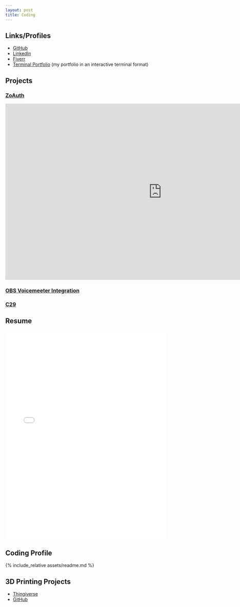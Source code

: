 ```yaml
---
layout: post
title: Coding
---
```

## Links/Profiles
- [GitHub](https://github.com/Zo-Bro-23)
- [LinkedIn](https://linkedin.com/in/zobro23)
- [Fiverr](https://fiverr.com/zobro23)
- [Terminal Portfolio](https://portfolio.zohan.tech) (my portfolio in an interactive terminal format)

## Projects
### [ZoAuth](https://npmjs.com/package/zoauth)

<iframe width="974" height="548" src="https://www.youtube.com/embed/jWLpqkWkTiQ" title="Introducing ZoAuth" frameborder="0" allow="accelerometer; autoplay; clipboard-write; encrypted-media; gyroscope; picture-in-picture" allowfullscreen></iframe>

### [OBS Voicemeeter Integration](https://github.com/Zo-Bro-23/obs-voicemeeter-integration)

### [C29](https://github.com/Zo-Bro-23/c29)

## Resume

<iframe src="/assets/resume.pdf" frameborder="0" width="100%" height="650px"></iframe>

## Coding Profile

{% include_relative assets/readme.md %}

## 3D Printing Projects
- [Thingiverse](https://thingiverse.com)
- [GitHub](https://github.com/Zo-Bro-23/3D-Printing)